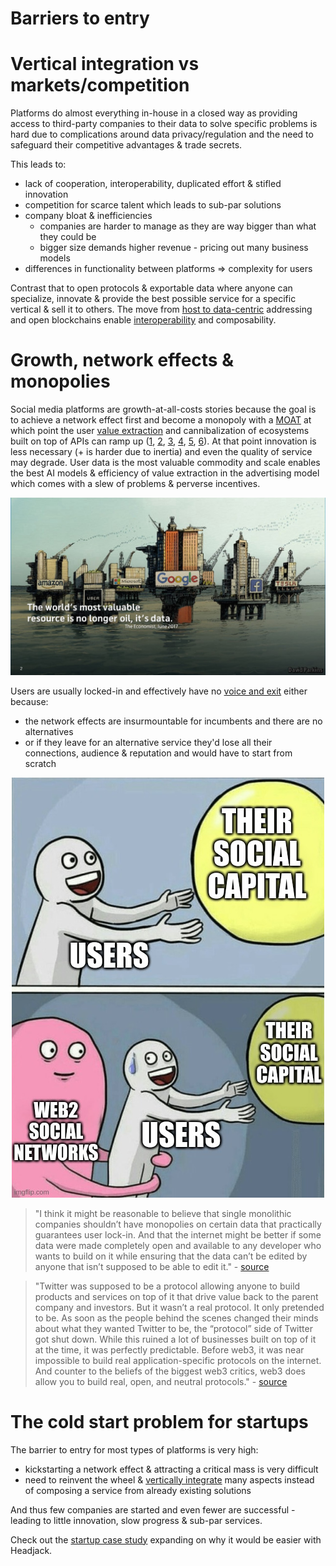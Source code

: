# Barriers to entry

<!-- toc -->

# Vertical integration vs markets/competition

Platforms do almost everything in-house in a closed way as providing access to third-party companies to their data to solve specific problems is hard due to complications around data privacy/regulation and the need to safeguard their competitive advantages & trade secrets.

This leads to:
- lack of cooperation, interoperability, duplicated effort & stifled innovation
- competition for scarce talent which leads to sub-par solutions
- company bloat & inefficiencies
    - companies are harder to manage as they are way bigger than what they could be
    - bigger size demands higher revenue - pricing out many business models
- differences in functionality between platforms => complexity for users

Contrast that to open protocols & exportable data where anyone can specialize, innovate & provide the best possible service for a specific vertical & sell it to others. The move from [host to data-centric](host_vs_data_centric.md) addressing and open blockchains enable [interoperability](https://balajis.com/yes-you-may-need-a-blockchain/) and composability.

# Growth, network effects & monopolies

Social media platforms are growth-at-all-costs stories because the goal is to achieve a network effect first and become a monopoly with a [MOAT](https://www.investopedia.com/ask/answers/05/economicmoat.asp) at which point the user [value extraction](https://twitter.com/cdixon/status/1473859531343949824) and cannibalization of ecosystems built on top of APIs can ramp up ([1](https://www.siliconrepublic.com/enterprise/twitter-apis-ending), [2](https://nordicapis.com/twitter-10-year-struggle-with-developer-relations/), [3](https://techcrunch.com/2015/05/06/meerkat-founder-on-getting-the-kill-call-from-twitter/), [4](https://techcrunch.com/2018/04/02/instagram-api-limit/), [5](https://mashable.com/article/gmail-ifttt-shutdown-google), [6](https://www.forbes.com/sites/benkepes/2015/04/11/how-to-kill-your-ecosystem-twitter-pulls-an-evil-move-with-its-firehose/?sh=4cd97d0f61d3)). At that point innovation is less necessary (+ is harder due to inertia) and even the quality of service may degrade. User data is the most valuable commodity and scale enables the best AI models & efficiency of value extraction in the advertising model which comes with a slew of problems & perverse incentives.

<div style="text-align: center;">
    <img src="images/data_most_valuable.jpg">
</div>

<!-- https://www.economist.com/leaders/2017/05/06/the-worlds-most-valuable-resource-is-no-longer-oil-but-data -->

Users are usually locked-in and effectively have no [voice and exit](https://twitter.com/balajis/status/1548725591687303168) either because:
- the network effects are insurmountable for incumbents and there are no alternatives
- or if they leave for an alternative service they'd lose all their connections, audience & reputation and would have to start from scratch

<div style="text-align: center;">
    <img src="images/meme_web2_social_capital.jpg">
</div>

<!-- users
their social capital
Web2 social networks
https://imgflip.com/memegenerator/Running-Away-Balloon -->

> "I think it might be reasonable to believe that single monolithic companies shouldn’t have monopolies on certain data that practically guarantees user lock-in. And that the internet might be better if some data were made completely open and available to any developer who wants to build on it while ensuring that the data can’t be edited by anyone that isn’t supposed to be able to edit it." - [source](https://mirror.xyz/0xE4f646F0Be4fF5ce185540F5366295f91d75b65D/-xpmr7ceHmi5Hqsl7zRtig9ph_dtCvWjZOoWOVN0bcg)

> "Twitter was supposed to be a protocol allowing anyone to build products and services on top of it that drive value back to the parent company and investors. But it wasn’t a real protocol. It only pretended to be. As soon as the people behind the scenes changed their minds about what they wanted Twitter to be, the “protocol” side of Twitter got shut down. While this ruined a lot of businesses built on top of it at the time, it was perfectly predictable. Before web3, it was near impossible to build real application-specific protocols on the internet. And counter to the beliefs of the biggest web3 critics, web3 does allow you to build real, open, and neutral protocols." - [source](https://mirror.xyz/0xE4f646F0Be4fF5ce185540F5366295f91d75b65D/-xpmr7ceHmi5Hqsl7zRtig9ph_dtCvWjZOoWOVN0bcg)

# The cold start problem for startups

The barrier to entry for most types of platforms is very high:
- kickstarting a network effect & attracting a critical mass is very difficult
- need to reinvent the wheel & [vertically integrate](barriers_to_entry.md#vertical-integration-vs-specialization--competition) many aspects instead of composing a service from already existing solutions

And thus few companies are started and even fewer are successful - leading to little innovation, slow progress & sub-par services.

<!-- TODO: data network effects -->

Check out the [startup case study](startup_case_study.md) expanding on why it would be easier with Headjack.
